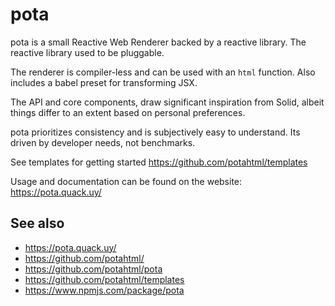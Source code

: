 # pota

pota is a small Reactive Web Renderer backed by a reactive library.
The reactive library used to be pluggable.

The renderer is compiler-less and can be used with an `html` function.
Also includes a babel preset for transforming JSX.

The API and core components, draw significant inspiration from Solid,
albeit things differ to an extent based on personal preferences.

pota prioritizes consistency and is subjectively easy to understand.
Its driven by developer needs, not benchmarks.

See templates for getting started
https://github.com/potahtml/templates

Usage and documentation can be found on the website:
https://pota.quack.uy/

## See also

- https://pota.quack.uy/
- https://github.com/potahtml/
- https://github.com/potahtml/pota
- https://github.com/potahtml/templates
- https://www.npmjs.com/package/pota
